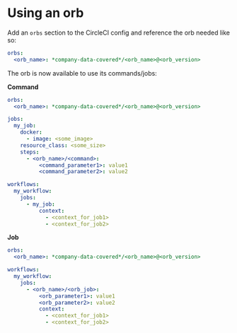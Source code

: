 # Using an orb

Add an `orbs` section to the CircleCI config and reference the orb needed like so:

```yml
orbs:
  <orb_name>: *company-data-covered*/<orb_name>@<orb_version>
```

The orb is now available to use its commands/jobs:

**Command**

```yml
orbs:
  <orb_name>: *company-data-covered*/<orb_name>@<orb_version>

jobs:
  my_job:
    docker:
      - image: <some_image>
    resource_class: <some_size>
    steps:
      - <orb_name>/<command>:
          <command_parameter1>: value1
          <command_parameter2>: value2

workflows:
  my_workflow:
    jobs:
      - my_job:
          context:
            - <context_for_job1>
            - <context_for_job2>
```

**Job**

```yml
orbs:
  <orb_name>: *company-data-covered*/<orb_name>@<orb_version>

workflows:
  my_workflow:
    jobs:
      - <orb_name>/<orb_job>:
          <orb_parameter1>: value1
          <orb_parameter2>: value2
          context:
            - <context_for_job1>
            - <context_for_job2>
```
